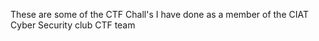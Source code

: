 These are some of the CTF Chall's I have done as a member of the CIAT Cyber Security club CTF team 
